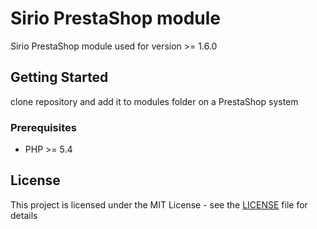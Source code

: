 # Sirio PrestaShop module

Sirio PrestaShop module used for version >= 1.6.0

## Getting Started

clone repository and add it to modules folder on a PrestaShop system

### Prerequisites
* PHP >= 5.4

## License

This project is licensed under the MIT License - see the [LICENSE](LICENSE) file for details
